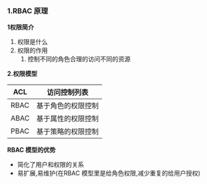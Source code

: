 ### 1.RBAC 原理

**1权限简介**

1. 权限是什么
2. 权限的作用
   1. 控制不同的角色合理的访问不同的资源

**2.权限模型**

| ACL  | 访问控制列表       |
| ---- | ------------------ |
| RBAC | 基于角色的权限控制 |
| ABAC | 基于属性的权限控制 |
| PBAC | 基于策略的权限控制 |

**RBAC 模型的优势**

- 简化了用户和权限的关系
- 易扩展,易维护(在RBAC 模型里是给角色权限,减少重复的给用户授权)

